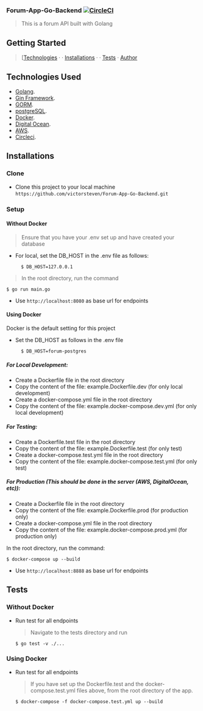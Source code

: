 ### Forum-App-Go-Backend  [![CircleCI](https://circleci.com/gh/victorsteven/Forum-App-Go-Backend.svg?style=svg)](https://circleci.com/gh/victorsteven/Forum-App-Go-Backend)
 

> This is a forum API built with Golang

## Getting Started

> [[Technologies](#technologies-used) &middot;  &middot; [Installations](#installations) &middot; &middot; [Tests](#tests) &middot; [Author](#author)


## Technologies Used

[golang]: (https://golang.org)

- [Golang](https://golang.org).
- [Gin Framework](https://github.com/gin-gonic/gin).
- [GORM](http://gorm.io).
- [postgreSQL](https://www.postgresql.org).
- [Docker](https://www.docker.com/).
- [Digital Ocean](https://www.digitalocean.com).
- [AWS](https://aws.amazon.com).
- [Circleci](https://circleci.com).



## Installations

### Clone

- Clone this project to your local machine `https://github.com/victorsteven/Forum-App-Go-Backend.git`


### Setup

  #### Without Docker

  > Ensure that you have your .env set up and have created your database
  - For local, set the DB_HOST in the .env file as follows:
    ```shell
      $ DB_HOST=127.0.0.1
    ```           
  > In the root directory, run the command
  ```shell
  $ go run main.go
  ```
  - Use `http://localhost:8080` as base url for endpoints


 #### Using Docker

  Docker is the default setting for this project

  - Set the DB_HOST as follows in the .env file
    ```shell
      $ DB_HOST=forum-postgres 
    ```    
  ##### For Local Development:
  - Create a Dockerfile file in the root directory
  - Copy the content of the file: example.Dockerfile.dev (for only local development)
  - Create a docker-compose.yml file in the root directory
  - Copy the content of the file: example.docker-compose.dev.yml (for only local development)

  ##### For Testing:
  - Create a Dockerfile.test file in the root directory
  - Copy the content of the file: example.Dockerfile.test (for only test)
  - Create a docker-compose.test.yml file in the root directory
  - Copy the content of the file: example.docker-compose.test.yml (for only test)
  
  ##### For Production (This should be done in the server (AWS, DigitalOcean, etc)):
  - Create a Dockerfile file in the root directory
  - Copy the content of the file: example.Dockerfile.prod (for production only)
  - Create a docker-compose.yml file in the root directory
  - Copy the content of the file: example.docker-compose.prod.yml (for production only)

  
  In the root directory, run the command:
  ```shell
  $ docker-compose up --build
  ```
  - Use `http://localhost:8888` as base url for endpoints



## Tests

  ### Without Docker

  - Run test for all endpoints
    > Navigate to the tests directory and run
    ```shell
    $ go test -v ./...
    ```

  ### Using Docker

- Run test for all endpoints
  > If you have set up the Dockerfile.test and the docker-compose.test.yml files above, from the root directory of the app.
  ```shell
  $ docker-compose -f docker-compose.test.yml up --build 
  ```
